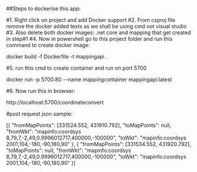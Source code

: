﻿##Steps to dockerise this app:

#1. Right click on project and add Docker support
#2. From csproj file remove the docker added texts as we shall be using cmd not visual studio
#3. Also delete both docker images: .net core and mapping that get created in step#1
#4. Now in powershell go to this project folder and run this command to create docker image:

docker build -f Dockerfile -t mappingapi .

#5. run this cmd to create container and run on port 5700

docker run -p 5700:80 --name mappingcontainer mappingapi:latest

#6. Now run this in browser:

http://localhost:5700/coordinateconvert

#post request json sample:

[{
    "fromMapPoints": [331524.552, 431910.792],
    "toMapPoints": null,
    "fromWkt": "mapinfo:coordsys 8,79,7,-2,49,0.9996012717,400000,-100000",
    "toWkt": "mapinfo:coordsys 2001,104,-180,-90,180,90"
},
{
    "fromMapPoints": [331534.552, 431920.792],
    "toMapPoints": null,
    "fromWkt": "mapinfo:coordsys 8,79,7,-2,49,0.9996012717,400000,-100000",
    "toWkt": "mapinfo:coordsys 2001,104,-180,-90,180,90"
}]